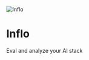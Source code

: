 ![Inflo](https://github.com/inflodev/.github/assets/3236669/cc14e321-e070-4dd1-b012-abddd819fab2)

# Inflo

Eval and analyze your AI stack
